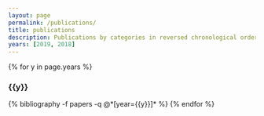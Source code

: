 ```yaml
---
layout: page
permalink: /publications/
title: publications
description: Publications by categories in reversed chronological order. Feel free to shoot me an email if you have questions.
years: [2019, 2018]
---
```


{% for y in page.years %}

  <h3 class="year">{{y}}</h3>
  {% bibliography -f papers -q @*[year={{y}}]* %}
{% endfor %}
